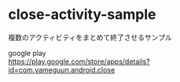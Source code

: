 close-activity-sample
=====================

複数のアクティビティをまとめて終了させるサンプル

google play<br/>
https://play.google.com/store/apps/details?id=com.yameguun.android.close


